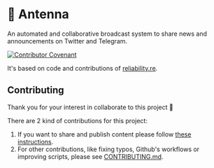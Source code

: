 # 📡 Antenna

An automated and collaborative broadcast system to share news and announcements on Twitter and Telegram.

[![Contributor Covenant](https://img.shields.io/badge/Contributor%20Covenant-v2.0%20adopted-ff69b4.svg)](CODE_OF_CONDUCT.md)

It's based on code and contributions of [reliability.re](https://github.com/sre-france/reliability.re).

## Contributing

Thank you for your interest in collaborate to this project :tada:

There are 2 kind of contributions for this project:

1. If you want to share and publish content please follow [these instructions](posts/contribute.md).
2. For other contributions, like fixing typos, Github's workflows or improving scripts, please see [CONTRIBUTING.md](CONTRIBUTING.md).
